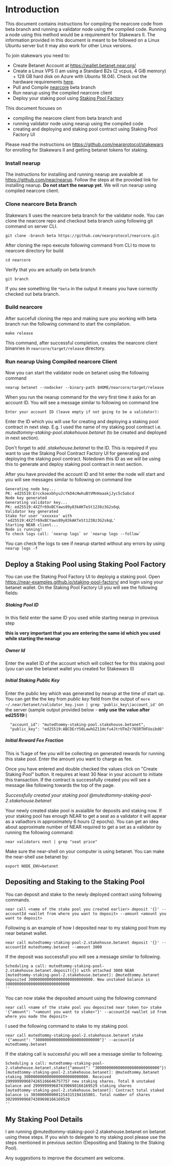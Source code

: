 # Introduction

This document contains instructions for compiling the nearcore code from beta branch and running a validator node using the compiled code. Running a node using this method would be a requirement for Stakewars II. The information provided in this document is meant to be followed on a Linux Ubuntu server but it may also work for other Linux versions.

To join stakewars you need to:

- Create Betanet Account at https://wallet.betanet.near.org/
- Create a Linux VPS (I am using a Standard B2s (2 vcpus, 4 GiB memory) + 128 GB hard disk on Azure with Ubuntu 18.04). Check out the hardware requirements [here](https://docs.near.org/docs/roles/validator/hardware).
- Pull and Compile [nearcore](https://github.com/nearprotocol/nearcore.git) beta branch
- Run nearup using the compiled nearcore client
- Deploy your staking pool using [Staking Pool Factory](https://github.com/near/initial-contracts/tree/master/staking-pool-factory)

This document focuses on 

- compiling the nearcore client from beta branch and 
- running validator node using nearup using the compiled code
- creating and deploying and staking pool contract using Staking Pool Factory UI

Please read the instructions on https://github.com/nearprotocol/stakewars for enrolling for Stakewars II and getting betanet tokens for staking.

### Install nearup
The instructions for installing and running nearup are avaialble at https://github.com/near/nearup. Follow the steps at the provided link for installing nearup. **Do not start the nearup yet**. We will run nearup using compiled nearcore client.


### Clone nearcore Beta Branch
Stakewars II uses the nearcore beta branch for the validator node. You can clone the nearcore repo and checkout beta branch using following git command on server CLI. 

```
git clone -branch beta https://github.com/nearprotocol/nearcore.git

```
After cloning the repo execute following command from CLI to move to nearcore directory for build

```
cd nearcore
```

Verify that you are actually on beta branch


```
git branch
```

If you see something lile `*beta` in the output it means you have correctly checked out beta branch.

### Build nearcore
After succefull cloning the repo and making sure you working with beta branch run the following command to start the compilation.

```
make release
```
This command, after successful completion, creates the nearcore client binanries in `nearcore/target/release` directory.

### Run nearup Using Compiled nearcore Client
Now you can start the validator node on betanet using the following command

```
nearup betanet --nodocker --binary-path $HOME/nearcore/target/release
```
When you run the nearup command for the very first time it asks for an account ID. You will see a message similar to following on command line

```
Enter your account ID (leave empty if not going to be a validator):
```
Enter the ID which you will use for creating and deploying a staking pool contract in next step. E.g. I used the name of my staking pool contract i.e. *mutedtommy-staking-pool.stakehouse.betanet* (to be created and deployed in next section). 

Don't forget to add *.stakehouse.betanet* to the ID. This is required if you want to use the Staking Pool Contract Factory UI for generating and deploying the staking pool contract. Notedown this ID as we will be using this to generate and deploy staking pool contract in next section.

After you have provided the account ID and hit enter the node will start and you will see messages similar to following on command line

```
Generating node key...
PK: ed25519:ErcckoexbhyuJcYkD4cHwhuBtVMnHaaakjJyc5c5abcd
Node key generated
Generating validator key...
PK: ed25519:4XZfr69xBCYaws89y83kAKTeSt1238z3G2s6qL
Validator key generated
Stake for user 'xxxxxxx' with 'ed25519:4XZfr69xBCYaws89y83kAKTeSt1238z3G2s6qL'
Starting NEAR client...
Node is running! 
To check logs call: `nearup logs` or `nearup logs --follow`

```

You can check the logs to see if nearup started without any errors by using `nearup logs -f`


## Deploy a Staking Pool using Staking Pool Factory
You can use the Staking Pool Factory UI to deployig a staking pool. Open https://near-examples.github.io/staking-pool-factory/ and login using your betanet wallet. On the Staking Pool Factory UI you will see the following fields:

##### Staking Pool ID
In this field enter the same ID you used while starting nearup in previous step

**this is very important that you are entering the same id which you used while starting the nearup**

##### Owner Id
Enter the wallet ID of the account which will collect fee for this staking pool (you can use the betanet wallet you created for Stakewars II)

##### Initial Staking Public Key

Enter the public key which was generated by nearup at the time of start up. You can get the the key from *public key* field from the output of `more ~/.near/betanet/validator_key.json | grep 'public_key\|account_id'` on the server (sample output provided below - **only use the value after ed25519:**)

```
  "account_id": "mutedtommy-staking-pool.stakehouse.betanet",
  "public_key": "ed25519:ABCDErY50LawhGZ11Hcfu4JtrUTmZr765RTHFUoibd6"
```

##### Initial Reward Fee Fraction
This is %age of fee you will be collecting on generated rewards for running this stake pool. Enter the amount you want to charge as fee.

Once you have entered and double checked the values click on "Create Staking Pool" button. It requires at least 30 Near in your account to initiate this transaction. If the contract is successfully created you will see a message like following towards the top of the page.

*Successfully created your staking pool @mutedtommy-staking-pool-2.stakehouse.betanet*

Your newly created stake pool is avaialble for deposits and staking now. If your staking pool has enough NEAR to get a seat as a validator it will appear as a valiadtors in approximately 6 hours (2 epochs). You can get an idea about approximate number of NEAR required to get a set as a validator by running the following command:

```
near validators next | grep "seat price"
```

Make sure the near-shell on your computer is using betanet. You can make the near-shell use betanet by:

```
export NODE_ENV=betanet
```

## Depositing and Staking to the Staking Pool

You can deposit and stake to the newly deployed contract using following commands.

```
near call <name of the stake pool you created earlier> deposit '{}' --accountId <wallet from where you want to deposit> --amount <amount you want to deposit>
```
Following is an example of how I deposited near to my staking pool from my near betanet wallet.

```
near call mutedtommy-staking-pool-2.stakehouse.betanet deposit '{}' --accountId mutedtommy.betanet --amount 3000
```

If the deposit was successfull you will see a message similar to following.

```
Scheduling a call: mutedtommy-staking-pool-2.stakehouse.betanet.deposit({}) with attached 3000 NEAR
[mutedtommy-staking-pool-2.stakehouse.betanet]: @mutedtommy.betanet deposited 3000000000000000000000000000. New unstaked balance is 3000000000000000000000000000
''
```

You can now stake the deposited amount using the following command

```
near call <name of the stake pool you deposited near token to> stake '{"amount": "<amount you want to stake>"}' --accountId <wallet id from where you made the deposit>
```

I used the following command to stake to my staking pool.

```
near call mutedtommy-staking-pool-2.stakehouse.betanet stake '{"amount": "3000000000000000000000000000"}' --accountId mutedtommy.betanet
```

If the staking call is successful you will see a message similar to following.

```
Scheduling a call: mutedtommy-staking-pool-2.stakehouse.betanet.stake({"amount": "3000000000000000000000000000"})
[mutedtommy-staking-pool-2.stakehouse.betanet]: @mutedtommy.betanet staking 3000000000000000000000000000. Received 2999999996874265166646757757 new staking shares. Total 0 unstaked balance and 2999999996874390698166169529 staking shares
[mutedtommy-staking-pool-2.stakehouse.betanet]: Contract total staked balance is 3030000000001254315194165001. Total number of shares 3029999996874389698166169529
''

```

## My Staking Pool Details
I am running @mutedtommy-staking-pool-2.stakehouse.betanet on betanet using these steps. If you wish to delegate to my staking pool please use the steps mentioned in previous section (Depositing and Staking to the Staking Pool).

Any suggestions to improve the document are welcome.
